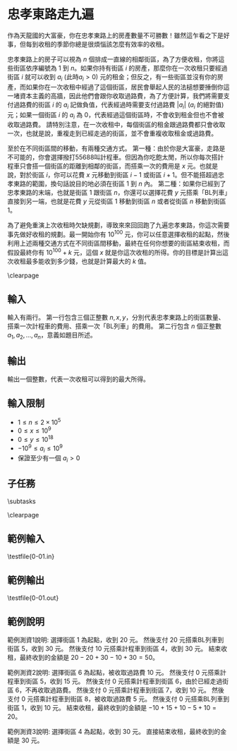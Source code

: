# 忠孝東路走九遍

作為天龍國的大富豪，你在忠孝東路上的房產數量不可勝數！雖然這乍看之下是好事，但每到收租的季節你總是很煩惱該怎麼有效率的收租。

忠孝東路上的房子可以視為 $n$ 個排成一直線的相鄰街區，為了方便收租，你將這些街區依序編號為 $1$ 到 $n$。如果你持有街區 $i$ 的房產，那麼你在一次收租只要經過街區 $i$ 就可以收到 $a_i$ (此時$a_i>0$) 元的租金；但反之，有一些街區並沒有你的房產，而如果你在一次收租中經過了這個街區，居民會舉起人民的法槌想要捶倒你這一堵資本主義的高牆，因此他們會跟你收取過路費，為了方便計算，我們將需要支付過路費的街區 $i$ 的 $a_i$ 記做負值，代表經過時需要支付過路費 $|a_i|$ ($a_i$ 的絕對值) 元；如果一個街區 $i$ 的 $a_i$ 為 $0$，代表經過這個街區時，不會收到租金但也不會被收取過路費。
請特別注意，在一次收租中，每個街區的租金跟過路費都只會收取一次，也就是說，重複走到已經走過的街區，並不會重複收取租金或過路費。

至於在不同街區間的移動，有兩種交通方式。
第一種：由於你是大富豪，走路是不可能的，你會選擇撥打55688叫計程車。但因為你吃飽太閒，所以你每次搭計程車只會搭一個街區的距離到相鄰的街區，而搭乘一次的費用是 $x$ 元。也就是說，對於街區 $i$，你可以花費 $x$ 元移動到街區 $i-1$ 或街區 $i+1$。但不能搭超過忠孝東路的範圍，換句話說目的地必須在街區 $1$ 到 $n$ 內。
第二種：如果你已經到了忠孝東路的末端，也就是街區 $1$ 跟街區 $n$，你還可以選擇花費 $y$ 元搭乘「BL列車」直接到另一端，也就是花費 $y$ 元從街區 $1$ 移動到街區 $n$ 或者從街區 $n$ 移動到街區 $1$。

為了避免重演上次收租時欠缺規劃，導致來來回回跑了九遍忠孝東路，你這次需要事先做好收租的規劃。最一開始你有 $10^{100}$ 元，你可以任意選擇收租的起點，然後利用上述兩種交通方式在不同街區間移動，最終在任何你想要的街區結束收租，而假設最終你有 $10^{100}+k$ 元，這個 $x$ 就是你這次收租的所得。你的目標是計算出這次收租最多能收到多少錢，也就是計算最大的 $k$ 值。

\clearpage

## 輸入
輸入有兩行。
第一行包含三個正整數 $n,x,y$，分別代表忠孝東路上的街區數量、搭乘一次計程車的費用、搭乘一次「BL列車」的費用。
第二行包含 $n$ 個正整數 $a_1,a_2,...,a_n$，意義如題目所述。

## 輸出
輸出一個整數，代表一次收租可以得到的最大所得。

## 輸入限制
 - $1\le n\le 2\times 10^5$
 - $0\le x\le 10^9$
 - $0\le y\le 10^{18}$
 - $-10^9\le a_i\le 10^9$
 - 保證至少有一個 $a_i>0$

## 子任務
\subtasks

\clearpage

## 範例輸入
\testfile{0-01.in}

## 範例輸出
\testfile{0-01.out}

## 範例說明
範例測資1說明:
選擇街區 $1$ 為起點，收到 $20$ 元。
然後支付 $20$ 元搭乘BL列車到街區 $5$，收到 $30$ 元。
然後支付 $10$ 元搭乘計程車到街區 $4$，收到 $30$ 元。
結束收租，最終收到的金額是 $20-20+30-10+30=50$。

範例測資2說明:
選擇街區 $6$ 為起點，被收取過路費 $10$ 元。
然後支付 $0$ 元搭乘計程車到街區 $5$，收到 $15$ 元。
然後支付 $0$ 元搭乘計程車到街區 $6$，由於已經走過街區 $6$，不再收取過路費。
然後支付 $0$ 元搭乘計程車到街區 $7$，收到 $10$ 元。
然後支付 $0$ 元搭乘計程車到街區 $8$，被收取過路費 $5$ 元。
然後支付 $0$ 元搭乘BL列車到街區 $1$，收到 $10$ 元。
結束收租，最終收到的金額是 $-10+15+10-5+10=20$。

範例測資3說明:
選擇街區 $4$ 為起點，收到 $30$ 元。
直接結束收租，最終收到的金額是 $30$ 元。
